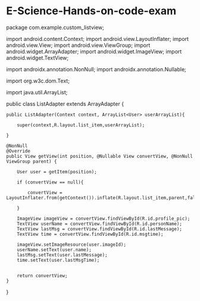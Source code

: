 # E-Science-Hands-on-code-exam

package com.example.custom_listview;

import android.content.Context;
import android.view.LayoutInflater;
import android.view.View;
import android.view.ViewGroup;
import android.widget.ArrayAdapter;
import android.widget.ImageView;
import android.widget.TextView;

import androidx.annotation.NonNull;
import androidx.annotation.Nullable;

import org.w3c.dom.Text;

import java.util.ArrayList;

public class ListAdapter extends ArrayAdapter<User> {


    public ListAdapter(Context context, ArrayList<User> userArrayList){

        super(context,R.layout.list_item,userArrayList);

    }

    @NonNull
    @Override
    public View getView(int position, @Nullable View convertView, @NonNull ViewGroup parent) {

        User user = getItem(position);

        if (convertView == null){

            convertView = LayoutInflater.from(getContext()).inflate(R.layout.list_item,parent,false);

        }

        ImageView imageView = convertView.findViewById(R.id.profile_pic);
        TextView userName = convertView.findViewById(R.id.personName);
        TextView lastMsg = convertView.findViewById(R.id.lastMessage);
        TextView time = convertView.findViewById(R.id.msgtime);

        imageView.setImageResource(user.imageId);
        userName.setText(user.name);
        lastMsg.setText(user.lastMessage);
        time.setText(user.lastMsgTime);


        return convertView;
    }
}
